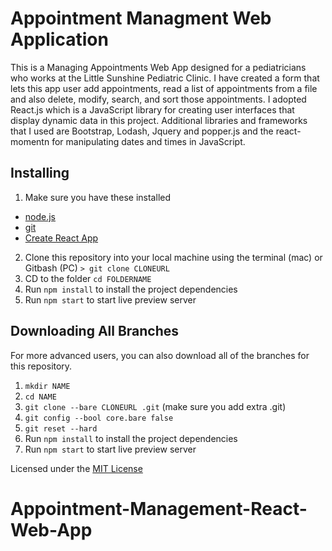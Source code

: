 # Appointment Managment Web Application

This is a Managing Appointments Web App designed for a pediatricians who works at the Little Sunshine Pediatric Clinic. I have created a form that lets this app user add appointments, read a list of appointments from a file and also delete, modify, search, and sort those appointments.
I adopted React.js which is a JavaScript library for creating user interfaces that display dynamic data in this project. Additional libraries and frameworks that I used are Bootstrap, Lodash, Jquery and popper.js and the react-momentn for manipulating dates and times in JavaScript.

## Installing

1. Make sure you have these installed

- [node.js](http://nodejs.org/)
- [git](http://git-scm.com/)
- [Create React App](https://facebook.github.io/create-react-app/)

2. Clone this repository into your local machine using the terminal (mac) or Gitbash (PC) `> git clone CLONEURL`
3. CD to the folder `cd FOLDERNAME`
4. Run `npm install` to install the project dependencies
5. Run `npm start` to start live preview server

## Downloading All Branches

For more advanced users, you can also download all of the branches for this repository.

1.  `mkdir NAME`
1.  `cd NAME`
1.  `git clone --bare CLONEURL .git` (make sure you add extra .git)
1.  `git config --bool core.bare false`
1.  `git reset --hard`
1.  Run `npm install` to install the project dependencies
1.  Run `npm start` to start live preview server


Licensed under the [MIT License](LICENSE)

# Appointment-Management-React-Web-App

